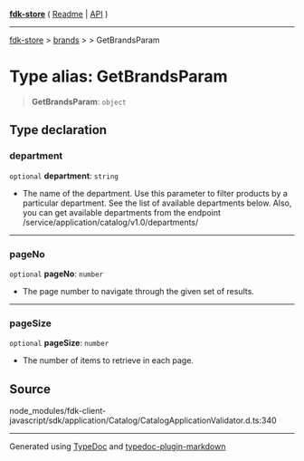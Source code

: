 [**fdk-store**](../../../README.md) ( [Readme](../../../README.md) \| [API](../../../API.md) )

---

[fdk-store](../../../API.md) > [brands](../../README.md) > [<internal>](../README.md) > GetBrandsParam

# Type alias: GetBrandsParam

> **GetBrandsParam**: `object`

## Type declaration

### department

`optional` **department**: `string`

- The name of the department. Use this
  parameter to filter products by a particular department. See the list of
  available departments below. Also, you can get available departments from
  the endpoint /service/application/catalog/v1.0/departments/

---

### pageNo

`optional` **pageNo**: `number`

- The page number to navigate through the given
  set of results.

---

### pageSize

`optional` **pageSize**: `number`

- The number of items to retrieve in each page.

## Source

node_modules/fdk-client-javascript/sdk/application/Catalog/CatalogApplicationValidator.d.ts:340

---

Generated using [TypeDoc](https://typedoc.org/) and [typedoc-plugin-markdown](https://www.npmjs.com/package/typedoc-plugin-markdown)
